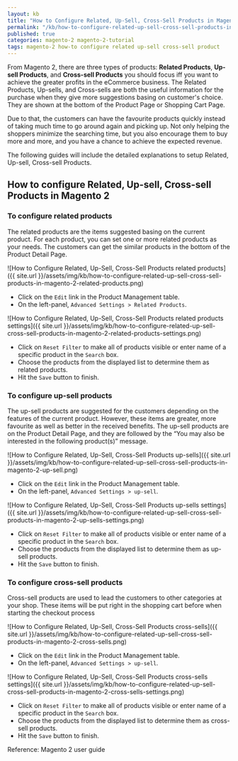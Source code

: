 ```yaml
---
layout: kb
title: "How to Configure Related, Up-Sell, Cross-Sell Products in Magento 2"
permalink: "/kb/how-to-configure-related-up-sell-cross-sell-products-in-magento-2.html"
published: true
categories: magento-2 magento-2-tutorial
tags: magento-2 how-to configure related up-sell cross-sell product
---
```


From Magento 2, there are three types of products: **Related Products**, **Up-sell Products**, and **Cross-sell Products** you should focus iff you want to achieve the greater profits in the eCommerce business. The Related Products, Up-sells, and Cross-sells are both the useful information for the purchase when they give more suggestions basing on customer's choice. They are shown at the bottom of the Product Page or Shopping Cart Page.

Due to that, the customers can have the favourite products quickly instead of taking much time to go around again and picking up. Not only helping the shoppers minimize the searching time, but you also encourage them to buy more and more, and you have a chance to achieve the expected revenue. 

The following guides will include the detailed explanations to setup Related, Up-sell, Cross-sell Products.

## How to configure Related, Up-sell, Cross-sell Products in Magento 2

### To configure related products

The related products are the items suggested basing on the current product. For each product, you can set one or more related products as your needs. The customers can get the similar products in the bottom of the Product Detail Page.
 
![How to Configure Related, Up-Sell, Cross-Sell Products related products]({{ site.url }}/assets/img/kb/how-to-configure-related-up-sell-cross-sell-products-in-magento-2-related-products.png)

* Click on the `Edit` link in the Product Management table.
* On the left-panel, `Advanced Settings > Related Products`.

![How to Configure Related, Up-Sell, Cross-Sell Products related products settings]({{ site.url }}/assets/img/kb/how-to-configure-related-up-sell-cross-sell-products-in-magento-2-related-products-settings.png)

* Click on `Reset Filter` to make all of products visible or enter name of a specific product in the `Search` box.
* Choose the products from the displayed list to determine them as related products.
* Hit the `Save` button to finish.

### To configure up-sell products

The up-sell products are suggested for the customers depending on the features of the current product. However, these items are greater, more favourite as well as better in the received benefits. The up-sell products are on the Product Detail Page, and they are followed by the “You may also be interested in the following product(s)” message.

![How to Configure Related, Up-Sell, Cross-Sell Products up-sells]({{ site.url }}/assets/img/kb/how-to-configure-related-up-sell-cross-sell-products-in-magento-2-up-sell.png)

* Click on the `Edit` link in the Product Management table.
* On the left-panel, `Advanced Settings > up-sell`.

![How to Configure Related, Up-Sell, Cross-Sell Products up-sells settings]({{ site.url }}/assets/img/kb/how-to-configure-related-up-sell-cross-sell-products-in-magento-2-up-sells-settings.png)

* Click on `Reset Filter` to make all of products visible or enter name of a specific product in the `Search` box.
* Choose the products from the displayed list to determine them as up-sell products.
* Hit the `Save` button to finish.

### To configure cross-sell products

Cross-sell products are used to lead the customers to other categories at your shop. These items will be put right in the shopping cart before when starting the checkout process

![How to Configure Related, Up-Sell, Cross-Sell Products cross-sells]({{ site.url }}/assets/img/kb/how-to-configure-related-up-sell-cross-sell-products-in-magento-2-cross-sells.png)

* Click on the `Edit` link in the Product Management table.
* On the left-panel, `Advanced Settings > up-sell`.

![How to Configure Related, Up-Sell, Cross-Sell Products cross-sells settings]({{ site.url }}/assets/img/kb/how-to-configure-related-up-sell-cross-sell-products-in-magento-2-cross-sells-settings.png)

* Click on `Reset Filter` to make all of products visible or enter name of a specific product in the `Search` box.
* Choose the products from the displayed list to determine them as cross-sell products.
* Hit the `Save` button to finish.


Reference: Magento 2 user guide